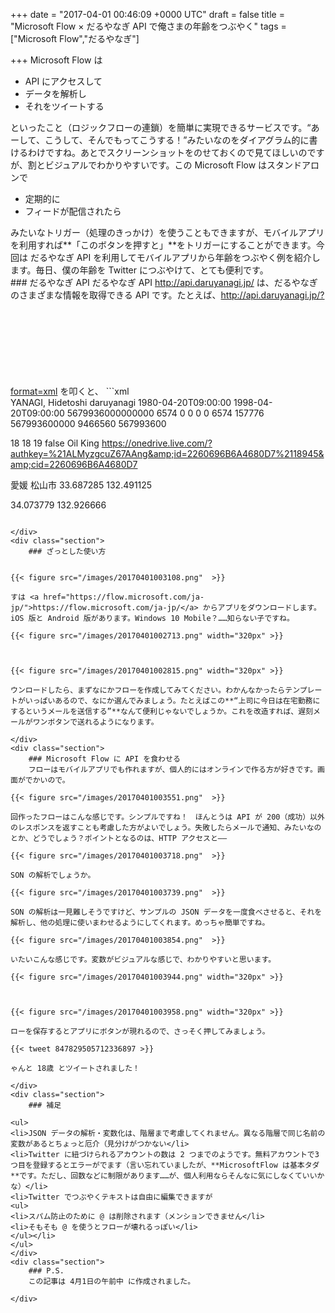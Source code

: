 
+++
date = "2017-04-01 00:46:09 +0000 UTC"
draft = false
title = "Microsoft Flow × だるやなぎ API で俺さまの年齢をつぶやく"
tags = ["Microsoft Flow","だるやなぎ"]

+++
Microsoft Flow は

<ul>
<li>API にアクセスして</li>
<li>データを解析し</li>
<li>それをツイートする</li>
</ul>といったこと（ロジックフローの連鎖）を簡単に実現できるサービスです。“あーして、こうして、そんでもってこうする！”みたいなのをダイアグラム的に書けるわけですね。あとでスクリーンショットをのせておくので見てほしいのですが、割とビジュアルでわかりやすいです。この Microsoft Flow はスタンドアロンで

<ul>
<li>定期的に</li>
<li>フィードが配信されたら</li>
</ul>みたいなトリガー（処理のきっかけ）を使うこともできますが、モバイルアプリを利用すれば**「このボタンを押すと」**をトリガーにすることができます。今回は だるやなぎ API を利用してモバイルアプリから年齢をつぶやく例を紹介します。毎日、僕の年齢を Twitter につぶやけて、とても便利です。

<div class="section">
    ### だるやなぎ API
    だるやなぎ API <a href="http://api.daruyanagi.jp/">http://api.daruyanagi.jp/</a> は、だるやなぎのさまざまな情報を取得できる API です。たとえば、<a href="http://api.daruyanagi.jp/?format=xml">http://api.daruyanagi.jp/?format=xml</a> を叩くと、
```xml
<object></object>
<name></name>YANAGI, Hidetoshi
<nickname></nickname>daruyanagi
<birth></birth>1980-04-20T09:00:00
<datetime></datetime>1998-04-20T09:00:00
<elapsed></elapsed>
<ticks></ticks>5679936000000000
<days></days>6574
<hours></hours>0
<milliseconds></milliseconds>0
<minutes></minutes>0
<seconds></seconds>0
<totaldays></totaldays>6574
<totalhours></totalhours>157776
<totalmilliseconds></totalmilliseconds>567993600000
<totalminutes></totalminutes>9466560
<totalseconds></totalseconds>567993600

<age></age>18
<ageatlastbirthday></ageatlastbirthday>18
<agebycalendaryear></agebycalendaryear>19
<married></married>false
<job></job>Oil King
<photos></photos>
https://onedrive.live.com/?authkey=%21ALMyzgcuZ67AAng&amp;id=2260696B6A4680D7%2118945&amp;cid=2260696B6A4680D7

<place></place>
<name></name>愛媛 松山市
<southwest></southwest>
<latitude></latitude>33.687285
<longitude></longitude>132.491125

<northeast></northeast>
<latitude></latitude>34.073779
<longitude></longitude>132.926666




```というデータが返ってきます。年齢や職業も一発ですね！　JSON 形式でも取得できるんですよ。

</div>
<div class="section">
    ### ざっとした使い方
    

{{< figure src="/images/20170401003108.png"  >}}

すは <a href="https://flow.microsoft.com/ja-jp/">https://flow.microsoft.com/ja-jp/</a> からアプリをダウンロードします。iOS 版と Android 版があります。Windows 10 Mobile？……知らない子ですね。

{{< figure src="/images/20170401002713.png" width="320px" >}}



{{< figure src="/images/20170401002815.png" width="320px" >}}

ウンロードしたら、まずなにかフローを作成してみてください。わかんなかったらテンプレートがいっぱいあるので、なにか選んでみましょう。たとえばこの**“上司に今日は在宅勤務にするというメールを送信する”**なんて便利じゃないでしょうか。これを改造すれば、遅刻メールがワンボタンで送れるようになります。

</div>
<div class="section">
    ### Microsoft Flow に API を食わせる
    フローはモバイルアプリでも作れますが、個人的にはオンラインで作る方が好きです。画面がでかいので。

{{< figure src="/images/20170401003551.png"  >}}

回作ったフローはこんな感じです。シンプルですね！　ほんとうは API が 200（成功）以外のレスポンスを返すことも考慮した方がよいでしょう。失敗したらメールで通知、みたいなのとか、どうでしょう？ポイントとなるのは、HTTP アクセスと――

{{< figure src="/images/20170401003718.png"  >}}

SON の解析でしょうか。

{{< figure src="/images/20170401003739.png"  >}}

SON の解析は一見難しそうですけど、サンプルの JSON データを一度食べさせると、それを解析し、他の処理に使いまわせるようにしてくれます。めっちゃ簡単ですね。

{{< figure src="/images/20170401003854.png"  >}}

いたいこんな感じです。変数がビジュアルな感じで、わかりやすいと思います。

{{< figure src="/images/20170401003944.png" width="320px" >}}



{{< figure src="/images/20170401003958.png" width="320px" >}}

ローを保存するとアプリにボタンが現れるので、さっそく押してみましょう。

{{< tweet 847829505712336897 >}}

ゃんと 18歳 とツイートされました！

</div>
<div class="section">
    ### 補足
    
<ul>
<li>JSON データの解析・変数化は、階層まで考慮してくれません。異なる階層で同じ名前の変数があるとちょっと厄介（見分けがつかない</li>
<li>Twitter に紐づけられるアカウントの数は 2 つまでのようです。無料アカウントで3つ目を登録するとエラーがでます（言い忘れていましたが、**MicrosoftFlow は基本タダ**です。ただし、回数などに制限があります……が、個人利用ならそんなに気にしなくていいかな）</li>
<li>Twitter でつぶやくテキストは自由に編集できますが
<ul>
<li>スパム防止のために @ は削除されます（メンションできません</li>
<li>そもそも @ を使うとフローが壊れるっぽい</li>
</ul></li>
</ul>
</div>
<div class="section">
    ### P.S.
    この記事は 4月1日の午前中 に作成されました。

</div>

